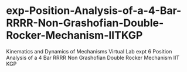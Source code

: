 # exp-Position-Analysis-of-a-4-Bar-RRRR-Non-Grashofian-Double-Rocker-Mechanism-IITKGP
Kinematics and Dynamics of Mechanisms Virtual Lab expt 6 Position Analysis of a 4 Bar RRRR Non Grashofian Double Rocker Mechanism IIT KGP
